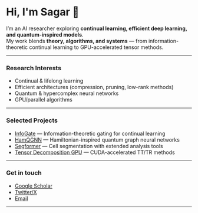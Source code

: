 # Hi, I'm Sagar 👋

I’m an AI researcher exploring **continual learning, efficient deep learning, and quantum-inspired models**.  
My work blends **theory, algorithms, and systems** — from information-theoretic continual learning to GPU-accelerated tensor methods.  

---

### Research Interests
- Continual & lifelong learning  
- Efficient architectures (compression, pruning, low-rank methods)  
- Quantum & hypercomplex neural networks  
- GPU/parallel algorithms  

---

### Selected Projects
- [InfoGate](https://github.com/...) — Information-theoretic gating for continual learning  
- [HamQGNN](https://github.com/...) — Hamiltonian-inspired quantum graph neural networks  
- [Segformer](https://github.com/...) — Cell segmentation with extended analysis tools  
- [Tensor Decomposition GPU](https://github.com/...) — CUDA-accelerated TT/TR methods  

---

### Get in touch
- [Google Scholar](https://scholar.google.com/...)  
- [Twitter/X](https://twitter.com/...)  
- [Email](mailto:your.email@domain.com)

---
